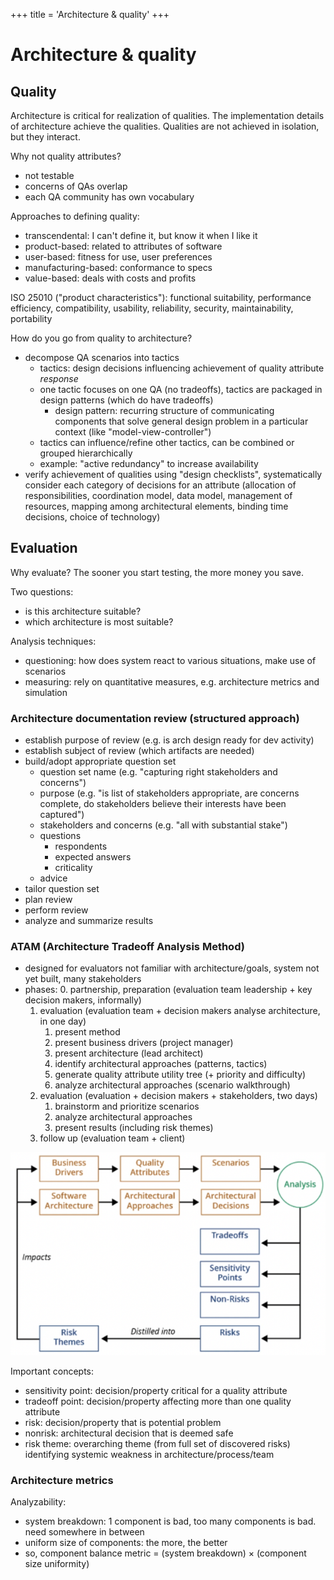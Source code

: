+++
title = 'Architecture & quality'
+++
# Architecture & quality
## Quality
Architecture is critical for realization of qualities.
The implementation details of architecture achieve the qualities.
Qualities are not achieved in isolation, but they interact.

Why not quality attributes?
- not testable
- concerns of QAs overlap
- each QA community has own vocabulary

Approaches to defining quality:
- transcendental: I can't define it, but know it when I like it
- product-based: related to attributes of software
- user-based: fitness for use, user preferences
- manufacturing-based: conformance to specs
- value-based: deals with costs and profits

ISO 25010 ("product characteristics"): functional suitability, performance efficiency, compatibility, usability, reliability, security, maintainability, portability

How do you go from quality to architecture?
- decompose QA scenarios into tactics
    - tactics: design decisions influencing achievement of quality attribute _response_
    - one tactic focuses on one QA (no tradeoffs), tactics are packaged in design patterns (which do have tradeoffs)
        - design pattern: recurring structure of communicating components that solve general design problem in a particular context (like "model-view-controller")
    - tactics can influence/refine other tactics, can be combined or grouped hierarchically
    - example: "active redundancy" to increase availability
- verify achievement of qualities using "design checklists", systematically consider each category of decisions for an attribute (allocation of responsibilities, coordination model, data model, management of resources, mapping among architectural elements, binding time decisions, choice of technology)

## Evaluation
Why evaluate? The sooner you start testing, the more money you save.

Two questions:
- is this architecture suitable?
- which architecture is most suitable?

Analysis techniques:
- questioning: how does system react to various situations, make use of scenarios
- measuring: rely on quantitative measures, e.g. architecture metrics and simulation

### Architecture documentation review (structured approach)
- establish purpose of review (e.g. is arch design ready for dev activity)
- establish subject of review (which artifacts are needed)
- build/adopt appropriate question set
    - question set name (e.g. "capturing right stakeholders and concerns")
    - purpose (e.g. "is list of stakeholders appropriate, are concerns complete, do stakeholders believe their interests have been captured")
    - stakeholders and concerns (e.g. "all with substantial stake")
    - questions
        - respondents
        - expected answers
        - criticality
    - advice
- tailor question set
- plan review
- perform review
- analyze and summarize results

### ATAM (Architecture Tradeoff Analysis Method)
- designed for evaluators not familiar with architecture/goals, system not yet built, many stakeholders
- phases:
    0.  partnership, preparation (evaluation team leadership + key decision makers, informally)
    1. evaluation (evaluation team + decision makers analyse architecture, in one day)
        1. present method
        2. present business drivers (project manager)
        3. present architecture (lead architect)
        4. identify architectural approaches (patterns, tactics)
        5. generate quality attribute utility tree (+ priority and difficulty)
        6. analyze architectural approaches (scenario walkthrough)
    2. evaluation (evaluation + decision makers + stakeholders, two days)
        1. brainstorm and prioritize scenarios
        2. analyze architectural approaches
        3. present results (including risk themes)
    3. follow up (evaluation team + client)

![Flow of ATAM](763b9ad1accc441f86cd948bc2e76a21.png)

Important concepts:
- sensitivity  point: decision/property critical for a quality attribute
- tradeoff point: decision/property affecting more than one quality attribute
- risk: decision/property that is potential problem
- nonrisk: architectural decision that is deemed safe
- risk theme: overarching theme (from full set of discovered risks) identifying systemic weakness in architecture/process/team

### Architecture metrics
Analyzability:
- system breakdown: 1 component is bad, too many components is bad. need somewhere in between
- uniform size of components: the more, the better
- so, component balance metric = (system breakdown) × (component size uniformity)
